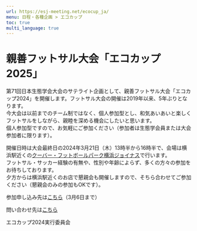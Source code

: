 ```yaml
---
url: https://esj-meeting.net/ecocup_ja/
menu: 日程・各種企画 > エコカップ
toc: true
multi_language: true
---
```

<!--エコカップ担当者様

執筆についてご案内です。

・markdown形式の細かい書き方は、説明ページ（https://github.com/hmito/esj72web/blob/main/docs/esj_web_markdown.md）をご覧ください。
・情報の準備が間に合わなければ、年明け以降の更新に先延ばしいただいてもかまいませんが、Web担当者の負担軽減のため、できれば一斉更新に間に合わせていただけると助かります。
・構成原案はあくまで昨年度の内容のままお送りしています。適宜情報が伝わりやすいよう、情報の取捨選択・加筆も含めて編集をお願いします。
・提出はSlackのWeb更新依頼チャンネルからお願いします。なお、チャンネルに参加されていない場合は、運営部会宛にメールでご提出ください。

お手数おかけしますが、何卒よろしくお願いいたします。
-->

# 親善フットサル大会「エコカップ2025」

第71回日本生態学会大会のサテライト企画として、親善フットサル大会「エコカップ2024」を開催します。フットサル大会の開催は2019年以来、5年ぶりとなります。  
今大会は以前までのチーム制ではなく、個人参加型とし、和気あいあいと楽しくフットサルをしながら、親睦を深める機会にしたいと思います。  
個人参加型ですので、お気軽にご参加ください（参加者は生態学会員または大会参加者に限ります）。

開催日時は大会最終日の2024年3月21日（木）13時半から16時半で、会場は横浜駅近くの[クーバー・フットボールパーク横浜ジョイナス](https://labola.jp/r/shop/3073/)で行います。  
フットサル・サッカー経験の有無や、性別や年齢によらず、多くの方々の参加をお待ちしております。  
夕方からは横浜駅近くのお店で懇親会も開催しますので、そちら合わせてご参加ください（懇親会のみの参加もOKです）。

参加申し込み先は[こちら](https://forms.office.com/r/FJJuGUSXer)（3月6日まで）

問い合わせ先は[こちら](https://forms.office.com/r/tB3e7kVY5Y)

エコカップ2024実行委員会
